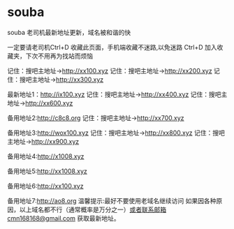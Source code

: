 # souba
souba
老司机最新地址更新，域名被和谐的快

一定要请老司机Ctrl+D 收藏此页面，手机端收藏不迷路,以免迷路 Ctrl+D 加入收藏夹，下次不用再为找站而烦恼

记住：搜吧主地址->http://xx100.xyz  记住：搜吧主地址->http://xx200.xyz    记住：搜吧主地址->http://xx300.xyz   

最新地址1：http://ix100.xyz      记住：搜吧主地址->http://xx400.xyz   记住：搜吧主地址->http://xx600.xyz    
  
备用地址2:http://c8c8.org       记住：搜吧主地址->http://xx700.xyz        

备用地址3:http://wox100.xyz     记住：搜吧主地址->http://xx800.xyz    记住：搜吧主地址->http://xx900.xyz

备用地址4:http://x1008.xyz

备用地址5:http://xx1008.xyz

备用地址6:http://xx100.xyz

备用地址7:http://ao8.org 温馨提示:最好不要使用老域名继续访问 如果因各种原因，以上域名都不行（通常概率是万分之一）或者联系邮箱cmn168168@gmail.com 获取最新地址。
